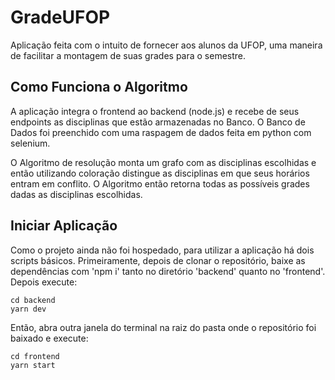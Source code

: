 # GradeUFOP

Aplicação feita com o intuito de fornecer aos alunos da UFOP, uma maneira de facilitar a montagem de suas grades para o semestre.

## Como Funciona o Algoritmo

A aplicação integra o frontend ao backend (node.js) e recebe de seus endpoints as disciplinas que estão armazenadas no Banco. 
O Banco de Dados foi preenchido com uma raspagem de dados feita em python com selenium.

O Algoritmo de resolução monta um grafo com as disciplinas escolhidas e então utilizando coloração distingue as disciplinas em que
seus horários entram em conflito.
O Algoritmo então retorna todas as possíveis grades dadas as disciplinas escolhidas.

## Iniciar Aplicação
Como o projeto ainda não foi hospedado, para utilizar a aplicação há dois scripts básicos.
Primeiramente, depois de clonar o repositório, baixe as dependências com 'npm i' tanto no diretório 'backend' quanto no 'frontend'.
Depois execute:
```
cd backend
yarn dev
```
Então, abra outra janela do terminal na raiz do pasta onde o repositório foi baixado e execute:
```
cd frontend
yarn start
```
